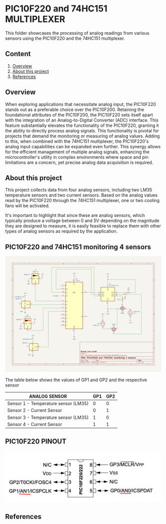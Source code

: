 # PIC10F220 and 74HC151 MULTIPLEXER 

This folder showcases the processing of analog readings from various sensors using the PIC10F220 and the 74HC151 multiplexer.


## Content

1. [Overview](#overview)
2. [About this project](#about-this-project)
8. [References](#references)



## Overview

When exploring applications that necessitate analog input, the PIC10F220 stands out as a preferable choice over the PIC10F200. Retaining the foundational attributes of the PIC10F200, the PIC10F220 sets itself apart with the integration of an Analog-to-Digital Converter (ADC) interface. This feature substantially elevates the functionality of the PIC10F220, granting it the ability to directly process analog signals. This functionality is pivotal for projects that demand the monitoring or measuring of analog values. Adding to this, when combined with the 74HC151 multiplexer, the PIC10F220's analog input capabilities can be expanded even further. This synergy allows for the efficient management of multiple analog signals, enhancing the microcontroller's utility in complex environments where space and pin limitations are a concern, yet precise analog data acquisition is required.


## About this project 

This project collects data from four analog sensors, including two LM35 temperature sensors and two current sensors. Based on the analog values read by the PIC10F220 through the 74HC151 multiplexer, one or two cooling fans will be activated.

It's important to highlight that since these are analog sensors, which typically produce a voltage between 0 and 5V depending on the magnitude they are designed to measure, it is easily feasible to replace them with other types of analog sensors as required by the application.


## PIC10F220 and 74HC151 monitoring 4 sensors


![PIC10F220 and 74HC151 monitoring 4 sensors](./SCHEMATIC_pic10f220_74hc151_4_sensors.jpg)


The table below shows the values of GP1 and GP2 and the respective sensor 

|          ANALOG SENSOR                |  GP1   |  GP2   |  
| --------------------------------------| ------ | ------ |
| Sensor 1 - Temperature sensor (LM35)  |   0    |   0    |
| Sensor 2 - Current Sensor             |   0    |   1    |
| Sensor 3 - Temperature sensor (LM35)  |   1    |   0    |
| Sensor 4 - Current Sensor             |   1    |   1    |



## PIC10F220 PINOUT


![PIC10F220 PINOUT](../../../images/PIC10F220_PINOUT.png)




## References

